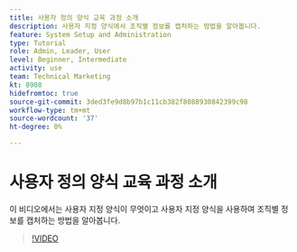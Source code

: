 ```yaml
---
title: 사용자 정의 양식 교육 과정 소개
description: 사용자 지정 양식에서 조직별 정보를 캡처하는 방법을 알아봅니다.
feature: System Setup and Administration
type: Tutorial
role: Admin, Leader, User
level: Beginner, Intermediate
activity: use
team: Technical Marketing
kt: 8908
hidefromtoc: true
source-git-commit: 3ded3fe9d8b97b1c11cb382f8088930842399c98
workflow-type: tm+mt
source-wordcount: '37'
ht-degree: 0%

---
```


# 사용자 정의 양식 교육 과정 소개

이 비디오에서는 사용자 지정 양식이 무엇이고 사용자 지정 양식을 사용하여 조직별 정보를 캡처하는 방법을 알아봅니다.

>[!VIDEO](https://video.tv.adobe.com/v/335171/?quality=12)
